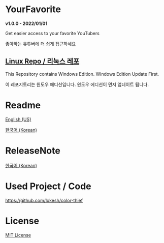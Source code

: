 # YourFavorite
**v1.0.0 - 2022/01/01**

Get easier access to your favorite YouTubers

좋아하는 유튜버에 더 쉽게 접근하세요

**[Linux Repo / 리눅스 레포](https://github.com/cottons-kr/YourFavorite-Linux)**
-----
This Repository contains Windows Edition. Windows Edition Update First.

이 레포지토리는 윈도우 에디션입니다. 윈도우 에디션이 먼저 업데이트 됩니다.

# Readme
[English (US)](https://github.com/cottons-kr/YourFavorite/blob/main/document/README-us.md)

[한국어 (Korean)](https://github.com/cottons-kr/YourFavorite/blob/main/document/README-kr.md)

# ReleaseNote
[한국어 (Korean)](https://github.com/cottons-kr/YourFavorite/blob/main/document/Releasenote-kr.md)

# Used Project / Code
https://github.com/lokesh/color-thief

# License
[MIT License](https://github.com/cottons-kr/YourFavorite/blob/main/LICENSE)
